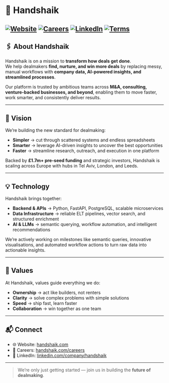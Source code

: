 # 🤝 Handshaik

[![Website](https://img.shields.io/badge/Website-handshaik.com-purple)](https://handshaik.com)
[![Careers](https://img.shields.io/badge/Careers-We’re_Hiring!-green)](https://handshaik.com/careers)
[![LinkedIn](https://img.shields.io/badge/LinkedIn-Follow_Us-blue?logo=linkedin)](https://www.linkedin.com/company/handshaik)
[![Terms](https://img.shields.io/badge/Terms-&_Privacy-grey)](https://www.handshaik.com/legal/privacy-policy)
---

## 🖇️ About Handshaik
Handshaik is on a mission to **transform how deals get done**.  
We help dealmakers **find, nurture, and win more deals** by replacing messy, manual workflows with **company data, AI-powered insights, and streamlined processes**.

Our platform is trusted by ambitious teams across **M&A, consulting, venture-backed businesses, and beyond**, enabling them to move faster, work smarter, and consistently deliver results.

---

## 🚀 Vision
We’re building the new standard for dealmaking:
- **Simpler** → cut through scattered systems and endless spreadsheets  
- **Smarter** → leverage AI-driven insights to uncover the best opportunities  
- **Faster** → streamline research, outreach, and execution in one platform  

Backed by **£1.7m+ pre-seed funding** and strategic investors, Handshaik is scaling across Europe with hubs in Tel Aviv, London, and Leeds.

---

## 💡 Technology
Handshaik brings together:
- **Backend & APIs** → Python, FastAPI, PostgreSQL, scalable microservices  
- **Data Infrastructure** → reliable ELT pipelines, vector search, and structured enrichment  
- **AI & LLMs** → semantic querying, workflow automation, and intelligent recommendations  

We’re actively working on milestones like semantic queries, innovative visualisations, and automated workflow actions to turn raw data into actionable insights.

---

## 🌟 Values
At Handshaik, values guide everything we do:
- **Ownership** → act like builders, not renters  
- **Clarity** → solve complex problems with simple solutions  
- **Speed** → ship fast, learn faster  
- **Collaboration** → win together as one team  

---

## 📬 Connect
- 🌐 Website: [handshaik.com](https://handshaik.com)  
- 💼 Careers: [handshaik.com/careers](https://handshaik.com/careers)  
- 🔗 LinkedIn: [linkedin.com/company/handshaik](https://www.linkedin.com/company/handshaik)  

---

> We’re only just getting started — join us in building the **future of dealmaking**.
